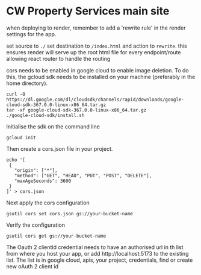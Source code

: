 # CW Property Services main site

when deploying to render, remember to add a 'rewrite rule' in the render settings for the app.

set source to `````./````` set destination to `````/index.html````` and action to `````rewrite`````. this ensures render will serve up the root html file for every endpoint/route allowing react router to handle the routing

cors needs to be enabled in google cloud to enable image deletion. To do this, the gcloud sdk needs to be installed on your machine (preferably in the home directory).
`````
curl -O https://dl.google.com/dl/cloudsdk/channels/rapid/downloads/google-cloud-sdk-367.0.0-linux-x86_64.tar.gz
tar -xf google-cloud-sdk-367.0.0-linux-x86_64.tar.gz
./google-cloud-sdk/install.sh 

`````

Initialise the sdk on the command line
`````
gcloud init

`````


 Then create a cors.json file in your project.

 `````
 echo '[
  {
    "origin": ["*"],
    "method": ["GET", "HEAD", "PUT", "POST", "DELETE"],
    "maxAgeSeconds": 3600
  }
]' > cors.json
 
`````
Next apply the cors configuration

`````
gsutil cors set cors.json gs://your-bucket-name

`````
Verify the configuration

`````
gsutil cors get gs://your-bucket-name

`````

The Oauth 2 clientId credential needs to have an authorised url in th list from where you host your app, or add http://localhost:5173 to the existing list.
The list is in google cloud, apis, your project, credentials, find or create new oAuth 2 client id

